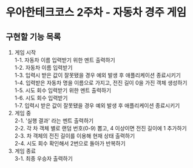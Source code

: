 우아한테크코스 2주차 - 자동차 경주 게임
====

## 구현할 기능 목록

1. 게임 시작   
1-1. 자동차 이름 입력받기 위한 멘트 출력하기   
1-2. 자동차 이름 입력받기   
1-3. 입력시 받은 값이 잘못됐을 경우 예외 발생 후 애플리케이션 종료시키기   
1-4. 입력받은 자동차 명을 이름으로 가지고, 전진 길이 0을 가진 객체 생성하기   
1-5. 시도 회수 입력받기 위한 멘트 출력하기   
1-6. 시도 회수 입력받기   
1-7. 입력시 받은 값이 잘못됐을 경우 예외 발생 후 애플리케이션 종료시키기   
2. 게임 중   
2-1. '실행 결과' 라는 멘트 출력하기   
2-2. 각 차 객체 별로 랜덤 번호(0-9) 뽑고, 4 이상이면 전진 길이에 1 추가하기   
2-3. 차 객체의 전진 길이를 이용해 현재 상태 출력하기    
2-4. 시도 회수 확인해서 2번으로 돌아가 반복하기   
3. 게임 종료   
3-1. 최종 우승자 출력하기